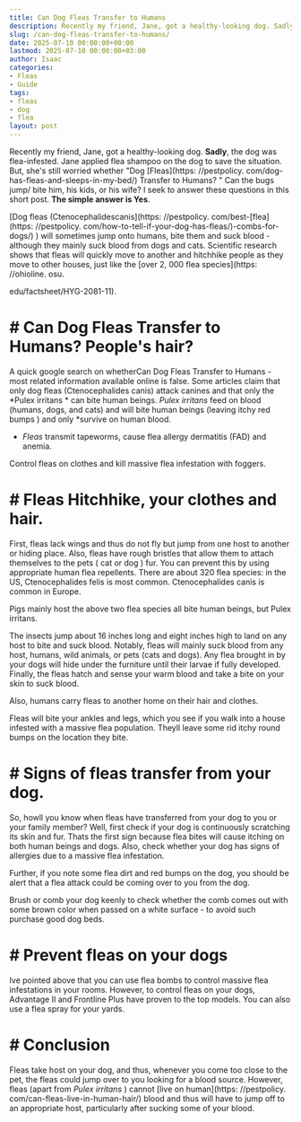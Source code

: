 ```yaml
---
title: Can Dog Fleas Transfer to Humans
description: Recently my friend, Jane, got a healthy-looking dog. Sadly , the dog was flea-infested. Jane applied flea shampoo on the dog to save the situation. But, she's...
slug: /can-dog-fleas-transfer-to-humans/
date: 2025-07-10 00:00:00+00:00
lastmod: 2025-07-10 00:00:00+03:00
author: Isaac
categories:
- Fleas
- Guide
tags:
- fleas
- dog
- flea
layout: post
---
```


Recently my friend, Jane, got a healthy-looking dog. **Sadly**, the dog was flea-infested. Jane applied flea shampoo on the dog to save the situation. But, she's still worried whether "Dog [Fleas](https: //pestpolicy. com/dog-has-fleas-and-sleeps-in-my-bed/) Transfer to Humans? " Can the bugs jump/ bite him, his kids, or his wife? I seek to answer these questions in this short post. **The simple answer is Yes**.

[Dog fleas (Ctenocephalidescanis](https: //pestpolicy. com/best-[flea](https: //pestpolicy. com/how-to-tell-if-your-dog-has-fleas/)-combs-for-dogs/) ) will sometimes jump onto humans, bite them and suck blood - although they mainly suck blood from dogs and cats. Scientific research shows that fleas will quickly move to another and hitchhike people as they move to other houses, just like the [over 2, 000 flea species](https: //ohioline. osu.

edu/factsheet/HYG-2081-11).

# # Can Dog Fleas Transfer to Humans? People's hair?

A quick google search on whetherCan Dog Fleas Transfer to Humans - most related information available online is false. Some articles claim that only dog fleas (Ctenocephalides canis) attack canines and that only the *Pulex irritans * can bite human beings. *Pulex irritans* feed on blood (humans, dogs, and cats) and will bite human beings (leaving itchy red bumps ) and only *survive on human blood.

* *Fleas* transmit tapeworms, cause flea allergy dermatitis (FAD) and anemia.

Control fleas on clothes and kill massive flea infestation with foggers.

# # Fleas Hitchhike, your clothes and hair.

First, fleas lack wings and thus do not fly but jump from one host to another or hiding place. Also, fleas have rough bristles that allow them to attach themselves to the pets ( cat or dog ) fur. You can prevent this by using appropriate human flea repellents. There are about 320 flea species: in the US, Ctenocephalides felis is most common. Ctenocephalides canis is common in Europe.

Pigs mainly host the above two flea species all bite human beings, but Pulex irritans.

The insects jump about 16 inches long and eight inches high to land on any host to bite and suck blood. Notably, fleas will mainly suck blood from any host, humans, wild animals, or pets (cats and dogs). Any flea brought in by your dogs will hide under the furniture until their larvae if fully developed. Finally, the fleas hatch and sense your warm blood and take a bite on your skin to suck blood.

Also, humans carry fleas to another home on their hair and clothes.

Fleas will bite your ankles and legs, which you see if you walk into a house infested with a massive flea population. Theyll leave some rid itchy round bumps on the location they bite.

# # Signs of fleas transfer from your dog.

So, howll you know when fleas have transferred from your dog to you or your family member? Well, first check if your dog is continuously scratching its skin and fur. Thats the first sign because flea bites will cause itching on both human beings and dogs. Also, check whether your dog has signs of allergies due to a massive flea infestation.

Further, if you note some flea dirt and red bumps on the dog, you should be alert that a flea attack could be coming over to you from the dog.

Brush or comb your dog keenly to check whether the comb comes out with some brown color when passed on a white surface - to avoid such purchase good dog beds.

# # Prevent fleas on your dogs

Ive pointed above that you can use flea bombs to control massive flea infestations in your rooms. However, to control fleas on your dogs, Advantage II and Frontline Plus have proven to the top models. You can also use a flea spray for your yards.

# # Conclusion

Fleas take host on your dog, and thus, whenever you come too close to the pet, the fleas could jump over to you looking for a blood source. However, fleas (apart from *Pulex irritans* ) cannot [live on human](https: //pestpolicy. com/can-fleas-live-in-human-hair/) blood and thus will have to jump off to an appropriate host, particularly after sucking some of your blood.
